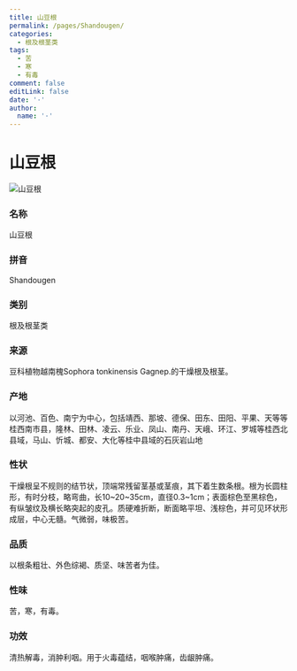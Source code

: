 ```yaml
---
title: 山豆根
permalink: /pages/Shandougen/
categories: 
  - 根及根茎类
tags: 
  - 苦
  - 寒
  - 有毒
comment: false
editLink: false
date: '·'
author: 
  name: '·'
---
```

# 山豆根

![山豆根](https://image.zhongyibaike.com/image/%E5%B1%B1%E8%B1%86%E6%A0%B9/%E5%B1%B1%E8%B1%86%E6%A0%B9.jpg)

<!-- more -->
### 名称
山豆根

### 拼音
Shandougen

### 类别
根及根茎类

### 来源
豆科植物越南槐Sophora tonkinensis Gagnep.的干燥根及根茎。

### 产地
以河池、百色、南宁为中心，包括靖西、那坡、德保、田东、田阳、平果、天等等桂西南市县，隆林、田林、凌云、乐业、凤山、南丹、天峨、环江、罗城等桂西北县域，马山、忻城、都安、大化等桂中县域的石灰岩山地

### 性状
干燥根呈不规则的结节状，顶端常残留茎基或茎痕，其下着生数条根。根为长圆柱形，有时分枝，略弯曲，长10~20~35cm，直径0.3~1cm；表面棕色至黑棕色，有纵皱纹及横长略突起的皮孔。质硬难折断，断面略平坦、浅棕色，并可见环状形成层，中心无髓。气微弱，味极苦。

### 品质
以根条粗壮、外色综褐、质坚、味苦者为佳。

### 性味
苦，寒，有毒。

### 功效
清热解毒，消肿利咽。用于火毒蕴结，咽喉肿痛，齿龈肿痛。
